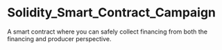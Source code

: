 # Solidity_Smart_Contract_Campaign
 A smart contract where you can safely collect financing from both the financing and producer perspective.

